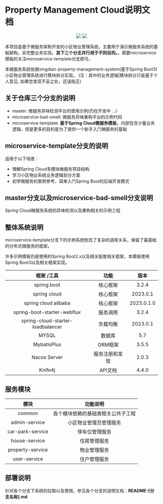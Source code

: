 # Property Management Cloud说明文档

<div align="center">
    <img src="https://img.shields.io/badge/Spring_Cloud-微服务异味检测-blue"/>
    <img src="https://img.shields.io/badge/microservice_template-微服务模板-green"/>
</div>

本项目是基于微服务架构开发的小区物业管理系统，主要用于演示微服务系统的基础架构，非完整业务实现。**其下三个分支并行用于不同目的。**。需要microservice模板的关注microservice-template分支即可。

本微服务系统依据xingdian-property-management-system(基于Spring Boot3)小区物业管理系统进行模块拆分实现。 (注：其中的业务逻辑|模块拆分只是基于个人意见, 如果您发现不妥之处，还请指正)

## 关于仓库三个分支的说明

- master: 微服务异味检测平台的使用示例(仍在开发中 ...)
- microservice-bad-smell: 微服务异味重构平台的示例代码
- microservice-template: **基于Spring Cloud微服务模板**，内部包含少量业务逻辑，但是更多的目的是为了提供一个新手入门微服务的基础

## microservice-template分支的说明

适用于以下场景：
* 理解Spring Cloud多模块微服务项目结构
* 学习小区物业系统业务逻辑划分方案
* 初学微服务的案例参考，简单入门Spring Boot的后端开发模式

## master分支以及microservice-bad-smell分支说明
Spring Cloud微服务系统的异味检测以及重构相关的示例工程

## 整体系统说明

microservice-template分支下的示例系统刨去了复杂的调用关系，保留了最基础的分布式微服务的框架。

许多示例模板仍是使用的Spring Boot2.x以及相关配套相关框架，本模板使用Spring Boot3以及相关框架实现。

|              框架 /工具               |   功能    |     版本     |
|:---------------------------------:|:-------:|:----------:|
|            spring boot            |  核心框架   |   3.2.4    |
|           spring cloud            |  核心框架   |  2023.0.1  |
|       spring cloud alibaba        |  核心框架   | 2023.0.1.0 |
|    spring-boot-starter-webflux    |  服务调用   |   3.2.4    |
| spring-cloud-starter-loadbalancer |  负载均衡   |  2023.0.1  |
|               MYSQL               |   数据库   |    5.7     |
|            MybatisPlus            |  ORM框架  |   3.5.5    |
|           Nacos Server            | 服务注册和发现 |   2.0.3    |
|              Knife4j              |  API文档  |   4.4.0    |

## 服务模块

|        模块        |       功能说明        |
|:----------------:|:-----------------:|
|      common      | 各个模块依赖的基础类相关公共子工程 |
|  admin-service   |    小区物业管理员管理服务    |
| car-park-service |      停车位管理服务      |
|  house-service   |      住房管理服务       |
| property-service |      物业管理服务       |
|   user-service   |      住户管理服务       |

## 部署说明
针对各个分支下系统的拉取以及使用，参见各个分支的说明文档：**README-[分支名称].md**